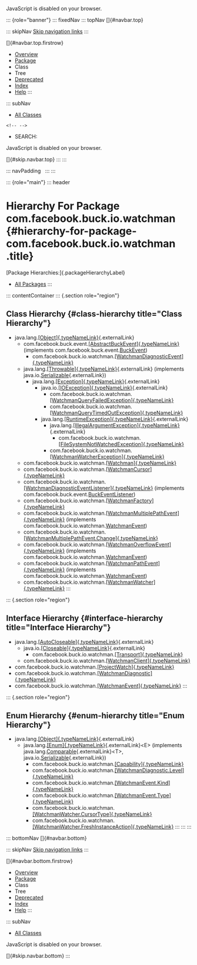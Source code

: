 <div>

JavaScript is disabled on your browser.

</div>

::: {role="banner"}
::: fixedNav
::: topNav
[]{#navbar.top}

::: skipNav
[Skip navigation links](#skip.navbar.top "Skip navigation links")
:::

[]{#navbar.top.firstrow}

-   [Overview](../../../../../index.html)
-   [Package](package-summary.html)
-   Class
-   Tree
-   [Deprecated](../../../../../deprecated-list.html)
-   [Index](../../../../../index-all.html)
-   [Help](../../../../../help-doc.html)
:::

::: subNav
-   [All Classes](../../../../../allclasses.html)

```{=html}
<!-- -->
```
-   SEARCH:

<div>

<div>

JavaScript is disabled on your browser.

</div>

</div>

[]{#skip.navbar.top}
:::
:::

::: navPadding
 
:::
:::

::: {role="main"}
::: header
# Hierarchy For Package com.facebook.buck.io.watchman {#hierarchy-for-package-com.facebook.buck.io.watchman .title}

[Package Hierarchies:]{.packageHierarchyLabel}

-   [All Packages](../../../../../overview-tree.html)
:::

::: contentContainer
::: {.section role="region"}
## Class Hierarchy {#class-hierarchy title="Class Hierarchy"}

-   java.lang.[[Object]{.typeNameLink}](http://docs.oracle.com/javase/7/docs/api/java/lang/Object.html?is-external=true "class or interface in java.lang"){.externalLink}
    -   com.facebook.buck.event.[[AbstractBuckEvent]{.typeNameLink}](../../event/AbstractBuckEvent.html "class in com.facebook.buck.event")
        (implements
        com.facebook.buck.event.[BuckEvent](../../event/BuckEvent.html "interface in com.facebook.buck.event"))
        -   com.facebook.buck.io.watchman.[[WatchmanDiagnosticEvent]{.typeNameLink}](WatchmanDiagnosticEvent.html "class in com.facebook.buck.io.watchman")
    -   java.lang.[[Throwable]{.typeNameLink}](http://docs.oracle.com/javase/7/docs/api/java/lang/Throwable.html?is-external=true "class or interface in java.lang"){.externalLink}
        (implements
        java.io.[Serializable](http://docs.oracle.com/javase/7/docs/api/java/io/Serializable.html?is-external=true "class or interface in java.io"){.externalLink})
        -   java.lang.[[Exception]{.typeNameLink}](http://docs.oracle.com/javase/7/docs/api/java/lang/Exception.html?is-external=true "class or interface in java.lang"){.externalLink}
            -   java.io.[[IOException]{.typeNameLink}](http://docs.oracle.com/javase/7/docs/api/java/io/IOException.html?is-external=true "class or interface in java.io"){.externalLink}
                -   com.facebook.buck.io.watchman.[[WatchmanQueryFailedException]{.typeNameLink}](WatchmanQueryFailedException.html "class in com.facebook.buck.io.watchman")
                -   com.facebook.buck.io.watchman.[[WatchmanQueryTimedOutException]{.typeNameLink}](WatchmanQueryTimedOutException.html "class in com.facebook.buck.io.watchman")
            -   java.lang.[[RuntimeException]{.typeNameLink}](http://docs.oracle.com/javase/7/docs/api/java/lang/RuntimeException.html?is-external=true "class or interface in java.lang"){.externalLink}
                -   java.lang.[[IllegalArgumentException]{.typeNameLink}](http://docs.oracle.com/javase/7/docs/api/java/lang/IllegalArgumentException.html?is-external=true "class or interface in java.lang"){.externalLink}
                    -   com.facebook.buck.io.watchman.[[FileSystemNotWatchedException]{.typeNameLink}](FileSystemNotWatchedException.html "class in com.facebook.buck.io.watchman")
                -   com.facebook.buck.io.watchman.[[WatchmanWatcherException]{.typeNameLink}](WatchmanWatcherException.html "class in com.facebook.buck.io.watchman")
    -   com.facebook.buck.io.watchman.[[Watchman]{.typeNameLink}](Watchman.html "class in com.facebook.buck.io.watchman")
    -   com.facebook.buck.io.watchman.[[WatchmanCursor]{.typeNameLink}](WatchmanCursor.html "class in com.facebook.buck.io.watchman")
    -   com.facebook.buck.io.watchman.[[WatchmanDiagnosticEventListener]{.typeNameLink}](WatchmanDiagnosticEventListener.html "class in com.facebook.buck.io.watchman")
        (implements
        com.facebook.buck.event.[BuckEventListener](../../event/BuckEventListener.html "interface in com.facebook.buck.event"))
    -   com.facebook.buck.io.watchman.[[WatchmanFactory]{.typeNameLink}](WatchmanFactory.html "class in com.facebook.buck.io.watchman")
    -   com.facebook.buck.io.watchman.[[WatchmanMultiplePathEvent]{.typeNameLink}](WatchmanMultiplePathEvent.html "class in com.facebook.buck.io.watchman")
        (implements
        com.facebook.buck.io.watchman.[WatchmanEvent](WatchmanEvent.html "interface in com.facebook.buck.io.watchman"))
    -   com.facebook.buck.io.watchman.[[WatchmanMultiplePathEvent.Change]{.typeNameLink}](WatchmanMultiplePathEvent.Change.html "class in com.facebook.buck.io.watchman")
    -   com.facebook.buck.io.watchman.[[WatchmanOverflowEvent]{.typeNameLink}](WatchmanOverflowEvent.html "class in com.facebook.buck.io.watchman")
        (implements
        com.facebook.buck.io.watchman.[WatchmanEvent](WatchmanEvent.html "interface in com.facebook.buck.io.watchman"))
    -   com.facebook.buck.io.watchman.[[WatchmanPathEvent]{.typeNameLink}](WatchmanPathEvent.html "class in com.facebook.buck.io.watchman")
        (implements
        com.facebook.buck.io.watchman.[WatchmanEvent](WatchmanEvent.html "interface in com.facebook.buck.io.watchman"))
    -   com.facebook.buck.io.watchman.[[WatchmanWatcher]{.typeNameLink}](WatchmanWatcher.html "class in com.facebook.buck.io.watchman")
:::

::: {.section role="region"}
## Interface Hierarchy {#interface-hierarchy title="Interface Hierarchy"}

-   java.lang.[[AutoCloseable]{.typeNameLink}](http://docs.oracle.com/javase/7/docs/api/java/lang/AutoCloseable.html?is-external=true "class or interface in java.lang"){.externalLink}
    -   java.io.[[Closeable]{.typeNameLink}](http://docs.oracle.com/javase/7/docs/api/java/io/Closeable.html?is-external=true "class or interface in java.io"){.externalLink}
        -   com.facebook.buck.io.watchman.[[Transport]{.typeNameLink}](Transport.html "interface in com.facebook.buck.io.watchman")
    -   com.facebook.buck.io.watchman.[[WatchmanClient]{.typeNameLink}](WatchmanClient.html "interface in com.facebook.buck.io.watchman")
-   com.facebook.buck.io.watchman.[[ProjectWatch]{.typeNameLink}](ProjectWatch.html "interface in com.facebook.buck.io.watchman")
-   com.facebook.buck.io.watchman.[[WatchmanDiagnostic]{.typeNameLink}](WatchmanDiagnostic.html "interface in com.facebook.buck.io.watchman")
-   com.facebook.buck.io.watchman.[[WatchmanEvent]{.typeNameLink}](WatchmanEvent.html "interface in com.facebook.buck.io.watchman")
:::

::: {.section role="region"}
## Enum Hierarchy {#enum-hierarchy title="Enum Hierarchy"}

-   java.lang.[[Object]{.typeNameLink}](http://docs.oracle.com/javase/7/docs/api/java/lang/Object.html?is-external=true "class or interface in java.lang"){.externalLink}
    -   java.lang.[[Enum]{.typeNameLink}](http://docs.oracle.com/javase/7/docs/api/java/lang/Enum.html?is-external=true "class or interface in java.lang"){.externalLink}\<E\>
        (implements
        java.lang.[Comparable](http://docs.oracle.com/javase/7/docs/api/java/lang/Comparable.html?is-external=true "class or interface in java.lang"){.externalLink}\<T\>,
        java.io.[Serializable](http://docs.oracle.com/javase/7/docs/api/java/io/Serializable.html?is-external=true "class or interface in java.io"){.externalLink})
        -   com.facebook.buck.io.watchman.[[Capability]{.typeNameLink}](Capability.html "enum in com.facebook.buck.io.watchman")
        -   com.facebook.buck.io.watchman.[[WatchmanDiagnostic.Level]{.typeNameLink}](WatchmanDiagnostic.Level.html "enum in com.facebook.buck.io.watchman")
        -   com.facebook.buck.io.watchman.[[WatchmanEvent.Kind]{.typeNameLink}](WatchmanEvent.Kind.html "enum in com.facebook.buck.io.watchman")
        -   com.facebook.buck.io.watchman.[[WatchmanEvent.Type]{.typeNameLink}](WatchmanEvent.Type.html "enum in com.facebook.buck.io.watchman")
        -   com.facebook.buck.io.watchman.[[WatchmanWatcher.CursorType]{.typeNameLink}](WatchmanWatcher.CursorType.html "enum in com.facebook.buck.io.watchman")
        -   com.facebook.buck.io.watchman.[[WatchmanWatcher.FreshInstanceAction]{.typeNameLink}](WatchmanWatcher.FreshInstanceAction.html "enum in com.facebook.buck.io.watchman")
:::
:::
:::

::: bottomNav
[]{#navbar.bottom}

::: skipNav
[Skip navigation links](#skip.navbar.bottom "Skip navigation links")
:::

[]{#navbar.bottom.firstrow}

-   [Overview](../../../../../index.html)
-   [Package](package-summary.html)
-   Class
-   Tree
-   [Deprecated](../../../../../deprecated-list.html)
-   [Index](../../../../../index-all.html)
-   [Help](../../../../../help-doc.html)
:::

::: subNav
-   [All Classes](../../../../../allclasses.html)

<div>

<div>

JavaScript is disabled on your browser.

</div>

</div>

[]{#skip.navbar.bottom}
:::

